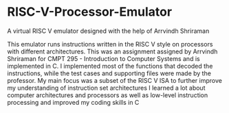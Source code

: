 # RISC-V-Processor-Emulator
<p>A virtual RISC V emulator designed with the help of Arrvindh Shriraman</p>

<p> This emulator runs instructions written in the RISC V style on processors with different architectures. This was an assignment assigned by 
Arrvindh Shriraman for CMPT 295 - Introduction to Computer Systems and is implemented in C. I implemented most of the functions that decoded the 
instructions, while the test cases and supporting files were made by the professor. My main focus was a subset of the RISC V ISA to further improve my
understanding of instruction set architectures I learned a lot about computer architectures and processors as well as low-level instruction processing 
and improved my coding skills in C </P>
